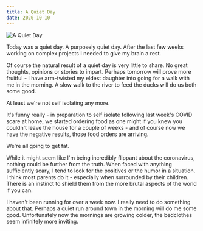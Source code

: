 ```yaml
---
title: A Quiet Day
date: 2020-10-10
---
```


![A Quiet Day](https://source.unsplash.com/DWyRC2juMgs/1600x900)

Today was a quiet day. A purposely quiet day. After the last few weeks working on complex projects I needed to give my brain a rest.

Of course the natural result of a quiet day is very little to share. No great thoughts, opinions or stories to impart. Perhaps tomorrow will prove more fruitful - I have arm-twisted my eldest daughter into going for a walk with me in the morning. A slow walk to the river to feed the ducks will do us both some good.

At least we're not self isolating any more.

It's funny really - in preparation to self isolate following last week's COVID scare at home, we started ordering food as one might if you knew you couldn't leave the house for a couple of weeks - and of course now we have the negative results, those food orders are arriving.

We're all going to get fat.

While it might seem like I'm being incredibly flippant about the coronavirus, nothing could be further from the truth. When faced with anything sufficiently scary, I tend to look for the positives or the humor in a situation. I think most parents do it - especially when surrounded by their children. There is an instinct to shield them from the more brutal aspects of the world if you can. 

I haven't been running for over a week now. I really need to do something about that. Perhaps a quiet run around town in the morning will do me some good. Unfortunately now the mornings are growing colder, the bedclothes seem infinitely more inviting.